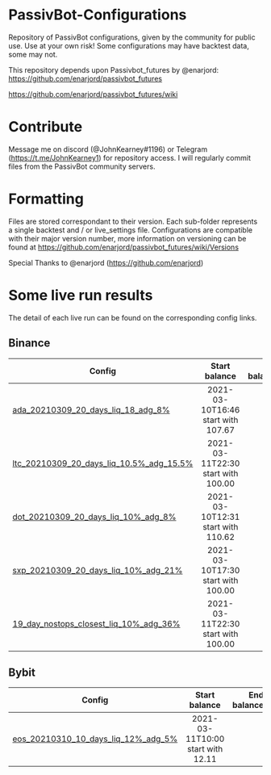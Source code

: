 # PassivBot-Configurations

Repository of PassivBot configurations, given by the community for public use.
Use at your own risk! Some configurations may have backtest data, some may not.

This repository depends upon Passivbot_futures by @enarjord:  
https://github.com/enarjord/passivbot_futures  

https://github.com/enarjord/passivbot_futures/wiki

# Contribute

Message me on discord (@JohnKearney#1196) or Telegram (https://t.me/JohnKearney1) for repository access. I will regularly commit files from the PassivBot community servers.


# Formatting

Files are stored correspondant to their version. Each sub-folder represents a single backtest and / or live_settings file. Configurations are compatible with their major version number, more information on versioning can be found at https://github.com/enarjord/passivbot_futures/wiki/Versions

Special Thanks to @enarjord (https://github.com/enarjord)

# Some live run results
The detail of each live run can be found on the corresponding config links.
## Binance
|    Config        |  Start balance |   End balance  |
|------------------|:--------------:|-----------------:|
| [ada_20210309_20_days_liq_18_adg_8%](https://github.com/JohnKearney1/PassivBot-Configurations/blob/main/v2.0.0/binance/ADAUSDT/ada_20210309_20_days_liq_18%25_adg_8%25) |    2021-03-10T16:46 start with	107.67      |  |
| [ltc_20210309_20_days_liq_10.5%_adg_15.5%](https://github.com/JohnKearney1/PassivBot-Configurations/blob/main/v2.0.0/binance/LTCUSDT/ltc_20210309_20_days_liq_10.5%25_adg_15.5%25) |    2021-03-11T22:30 start with	100.00    |  |
| [dot_20210309_20_days_liq_10%_adg_8%](https://github.com/JohnKearney1/PassivBot-Configurations/blob/main/v2.0.0/binance/DOTUSDT/dot_20210309_20_days_liq_10%25_adg_8%25) |    2021-03-10T12:31 start with	110.62   |  |
| [sxp_20210309_20_days_liq_10%_adg_21%](https://github.com/JohnKearney1/PassivBot-Configurations/blob/main/v2.0.0/binance/SXPUSDT/sxp_20210309_20_days_liq_10%25_adg_21%25) |    2021-03-10T17:30 start with	100.00   |  |
| [19_day_nostops_closest_liq_10%_adg_36%](https://github.com/JohnKearney1/PassivBot-Configurations/tree/main/v2.0.0/binance/LITUSDT/19_day_nostops_closest_liq_10%25_adg_36%25) |    2021-03-11T22:30 start with	100.00   |  |

## Bybit
|    Config        |  Start balance |   End balance  |
|------------------|:--------------:|-----------------:|
| [eos_20210310_10_days_liq_12%_adg_5%](https://github.com/JohnKearney1/PassivBot-Configurations/tree/main/v2.0.0/bybit/EOSUSD/eos_20210310_10_days_liq_12%25_adg_5%25) |    2021-03-11T10:00 start with	12.11   |  |
